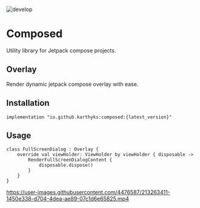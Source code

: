 ![develop](https://github.com/karthyks/Composed/actions/workflows/develop-workflow.yml/badge.svg)

# Composed
Utility library for Jetpack compose projects.

## Overlay
Render dynamic jetpack compose overlay with ease.

## Installation
```
implementation "io.github.karthyks:composed:{latest_version}"
```

## Usage
```
class FullScreenDialog : Overlay {
    override val viewHolder: ViewHolder by viewHolder { disposable ->
        RenderFullScreenDialogContent {
            disposable.dispose()
        }
    }
}

```
https://user-images.githubusercontent.com/4476587/213263411-1450e338-d704-4dea-ae89-07c1d6e65825.mp4

